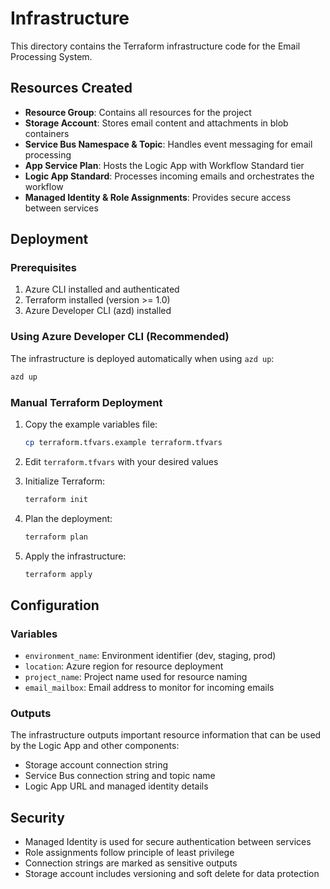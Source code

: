 # Infrastructure

This directory contains the Terraform infrastructure code for the Email Processing System.

## Resources Created

- **Resource Group**: Contains all resources for the project
- **Storage Account**: Stores email content and attachments in blob containers
- **Service Bus Namespace & Topic**: Handles event messaging for email processing
- **App Service Plan**: Hosts the Logic App with Workflow Standard tier
- **Logic App Standard**: Processes incoming emails and orchestrates the workflow
- **Managed Identity & Role Assignments**: Provides secure access between services

## Deployment

### Prerequisites

1. Azure CLI installed and authenticated
2. Terraform installed (version >= 1.0)
3. Azure Developer CLI (azd) installed

### Using Azure Developer CLI (Recommended)

The infrastructure is deployed automatically when using `azd up`:

```bash
azd up
```

### Manual Terraform Deployment

1. Copy the example variables file:
   ```bash
   cp terraform.tfvars.example terraform.tfvars
   ```

2. Edit `terraform.tfvars` with your desired values

3. Initialize Terraform:
   ```bash
   terraform init
   ```

4. Plan the deployment:
   ```bash
   terraform plan
   ```

5. Apply the infrastructure:
   ```bash
   terraform apply
   ```

## Configuration

### Variables

- `environment_name`: Environment identifier (dev, staging, prod)
- `location`: Azure region for resource deployment
- `project_name`: Project name used for resource naming
- `email_mailbox`: Email address to monitor for incoming emails

### Outputs

The infrastructure outputs important resource information that can be used by the Logic App and other components:

- Storage account connection string
- Service Bus connection string and topic name
- Logic App URL and managed identity details

## Security

- Managed Identity is used for secure authentication between services
- Role assignments follow principle of least privilege
- Connection strings are marked as sensitive outputs
- Storage account includes versioning and soft delete for data protection
